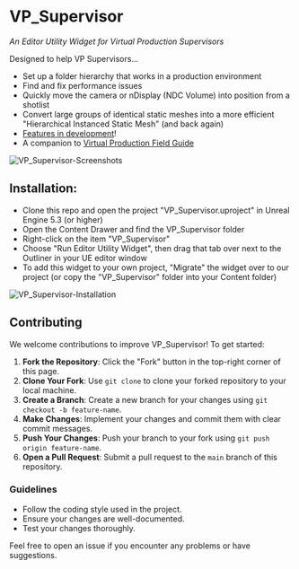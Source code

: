 # VP_Supervisor
*An Editor Utility Widget for Virtual Production Supervisors*

Designed to help VP Supervisors...
 - Set up a folder hierarchy that works in a production environment
 - Find and fix performance issues
 - Quickly move the camera or nDisplay (NDC Volume) into position from a shotlist
 - Convert large groups of identical static meshes into a more efficient "Hierarchical Instanced Static Mesh" (and back again)
 - [Features in development](https://github.com/tedbarnett/VP_Supervisor/issues)!
 - A companion to [Virtual Production Field Guide](https://github.com/tedbarnett/Virtual_Production)


![VP_Supervisor-Screenshots](https://github.com/user-attachments/assets/72ea2e11-a4aa-4d04-8228-a47f16ae38c6)


## Installation:
 - Clone this repo and open the project "VP_Supervisor.uproject" in Unreal Engine 5.3 (or higher)
 - Open the Content Drawer and find the VP_Supervisor folder
 - Right-click on the item "VP_Supervisor"
 - Choose "Run Editor Utility Widget", then drag that tab over next to the Outliner in your UE editor window
 - To add this widget to your own project, "Migrate" the widget over to our project (or copy the "VP_Supervisor" folder into your Content folder)


![VP_Supervisor-Installation](https://github.com/user-attachments/assets/71831994-8225-48da-a98e-94fb5eb75b84)


## Contributing

We welcome contributions to improve VP_Supervisor! To get started:

1. **Fork the Repository**: Click the "Fork" button in the top-right corner of this page.
2. **Clone Your Fork**: Use `git clone` to clone your forked repository to your local machine.
3. **Create a Branch**: Create a new branch for your changes using `git checkout -b feature-name`.
4. **Make Changes**: Implement your changes and commit them with clear commit messages.
5. **Push Your Changes**: Push your branch to your fork using `git push origin feature-name`.
6. **Open a Pull Request**: Submit a pull request to the `main` branch of this repository.

### Guidelines
- Follow the coding style used in the project.
- Ensure your changes are well-documented.
- Test your changes thoroughly.

Feel free to open an issue if you encounter any problems or have suggestions.

